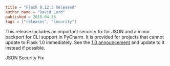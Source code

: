 ~~~~toml
title = "Flask 0.12.3 Released"
author_name = "David Lord"
published = 2018-04-26
tags = ["releases", "security"]
~~~~

This release includes an important security fix for JSON and a minor backport for CLI support in PyCharm. It is provided for projects that cannot update to Flask 1.0 immediately. See the [1.0 announcement](../flask-1-0-released) and update to it instead if possible.


JSON Security Fix
